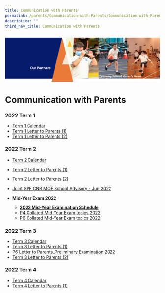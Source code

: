 ```yaml
---
title: Communication with Parents
permalink: /parents/Communication-with-Parents/Communication-with-Parents/
description: ""
third_nav_title: Communication with Parents
---
```

![](/images/OurPartners.png)

Communication with Parents
==========================

  

### 2022 Term 1


*   [Term 1 Calendar](/files/Term%201%20Student%20Calendar%202022.pdf)
*   [Term 1 Letter to Parents (1)](/files/2022%20From%20the%20Desk%20of%20the%20Principal%20_%20Term%201.pdf)
*   [Term 1 Letter to Parents (2)](/files/2022%20From%20the%20Desk%20of%20the%20Principal%20_%203rd%20February.pdf)

### 2022 Term 2

*   [Term 2 Calendar](/files/Term%202%20Student%20Calendar%202022.pdf)
*   [Term 2 Letter to Parents (1)](/files/2022%20From%20the%20Desk%20of%20the%20Principal_21st%20March%202022.pdf)
*   [Term 2 Letter to Parents (2)](/files/From%20The%20Desk%20of%20The%20Principal_25th%20April%202022.pdf)
*   [Joint SPF CNB MOE School Advisory - Jun 2022](/files/Joint%20SPF%20CNB%20MOE%20School%20Advisory%20-%20Jun%202022.pdf)
*   <b>Mid-Year Exam 2022</b>

    *   [<b>2022 Mid-Year Examination Schedule</b>](/files/Mid-Year%20Examination%20Dates%202022.pdf)
    *   [P4 Collated Mid-Year Exam topics 2022](/files/P4%20Collated%20Mid-Year%20Exam%20topics%202022.pdf)
    *   [P6 Collated Mid-Year Exam topics 2022](/files/P6%20Collated%20Mid-Year%20Exam%20topics%202022.pdf)


### 2022 Term 3

*   [Term 3 Calendar](/files/Term%203%20Student%20Calendar%202022.pdf)
*   [Term 3 Letter to Parents (1)](/files/2022%20From%20the%20Desk%20of%20the%20Principal_24th%20June%20Term%203.pdf)
*   [P6 Letter to Parents_Preliminary Examination 2022](/files/P6_Letter_to_Parent_PRELIM%202022.pdf)
*   [Term 3 Letter to Parents (2)](/files/2022%20From%20the%20Desk%20of%20the%20Principal_8th%20August%202022.pdf)

### 2022 Term 4

*   [Term 4 Calendar](/files/Term%204%20Student%20Calendar%202022.pdf)
*   [Term 4 Letter to Parents (1)](/files/From%20the%20Desk%20of%20the%20Principal%20Term%204_27th%20Sep%202022.pdf)